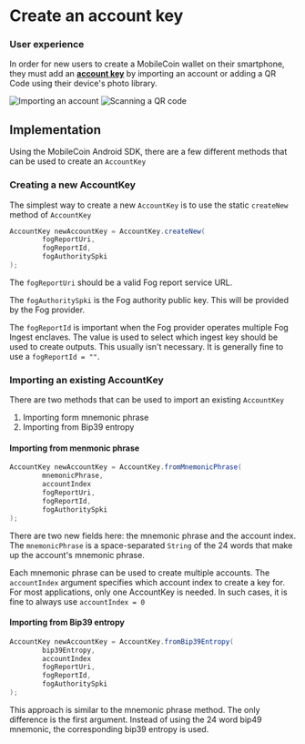 # Create an account key

### User experience

In order for new users to create a MobileCoin wallet on their smartphone, they must add an [**account key**](../glossary.md) by importing an account or adding a QR Code using their device's photo library.

![Importing an account](../images/import-account.jpeg) ![Scanning a QR code](../images/scan-qr-code.jpeg)

## Implementation

Using the MobileCoin Android SDK, there are a few different methods that can be used to create an `AccountKey`

### Creating a new AccountKey

The simplest way to create a new `AccountKey` is to use the static `createNew` method of `AccountKey`

```java
AccountKey newAccountKey = AccountKey.createNew(
        fogReportUri,
        fogReportId,
        fogAuthoritySpki
);
```
The `fogReportUri` should be a valid Fog report service URL.

The `fogAuthoritySpki` is the Fog authority public key. This will be provided by the Fog provider.

The `fogReportId` is important when the Fog provider operates multiple Fog Ingest enclaves.
The value is used to select which ingest key should be used to create outputs.
This usually isn't necessary. It is generally fine to use a `fogReportId = ""`.

### Importing an existing AccountKey

There are two methods that can be used to import an existing `AccountKey`
1. Importing form mnemonic phrase
2. Importing from Bip39 entropy

#### Importing from menmonic phrase

```java
AccountKey newAccountKey = AccountKey.fromMnemonicPhrase(
        mnemonicPhrase,
        accountIndex
        fogReportUri,
        fogReportId,
        fogAuthoritySpki
);
```

There are two new fields here: the mnemonic phrase and the account index. The `mnemonicPhrase` is a space-separated
`String` of the 24 words that make up the account's mnemonic phrase.

Each mnemonic phrase can be used to create multiple accounts. The `accountIndex` argument specifies which account
index to create a key for. For most applications, only one AccountKey is needed. In such cases, it is fine to always use `accountIndex = 0`

#### Importing from Bip39 entropy

```java
AccountKey newAccountKey = AccountKey.fromBip39Entropy(
        bip39Entropy,
        accountIndex
        fogReportUri,
        fogReportId,
        fogAuthoritySpki
);
```
This approach is similar to the mnemonic phrase method. The only difference is the first argument.
Instead of using the 24 word bip49 mnemonic, the corresponding bip39 entropy is used.
